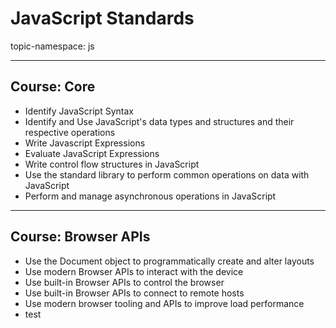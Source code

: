 # JavaScript Standards

topic-namespace: js

---
## Course: Core
- Identify JavaScript Syntax
- Identify and Use JavaScript's data types and structures and their respective operations
- Write Javascript Expressions
- Evaluate JavaScript Expressions
- Write control flow structures in JavaScript
- Use the standard library to perform common operations on data with JavaScript
- Perform and manage asynchronous operations in JavaScript

---
## Course: Browser APIs
- Use the Document object to programmatically create and alter layouts
- Use modern Browser APIs to interact with the device
- Use built-in Browser APIs to control the browser
- Use built-in Browser APIs to connect to remote hosts
- Use modern browser tooling and APIs to improve load performance
- test
